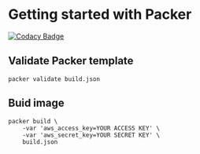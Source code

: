 # Getting started with Packer

[![Codacy Badge](https://api.codacy.com/project/badge/Grade/c2698f0185654933aae1591f4503dc35)](https://app.codacy.com/app/dwdraju/packer-up?utm_source=github.com&utm_medium=referral&utm_content=dwdraju/packer-up&utm_campaign=Badge_Grade_Settings)

## Validate Packer template
```console
packer validate build.json
```

## Buid image
```console
packer build \
    -var 'aws_access_key=YOUR ACCESS KEY' \
    -var 'aws_secret_key=YOUR SECRET KEY' \
    build.json
```    
